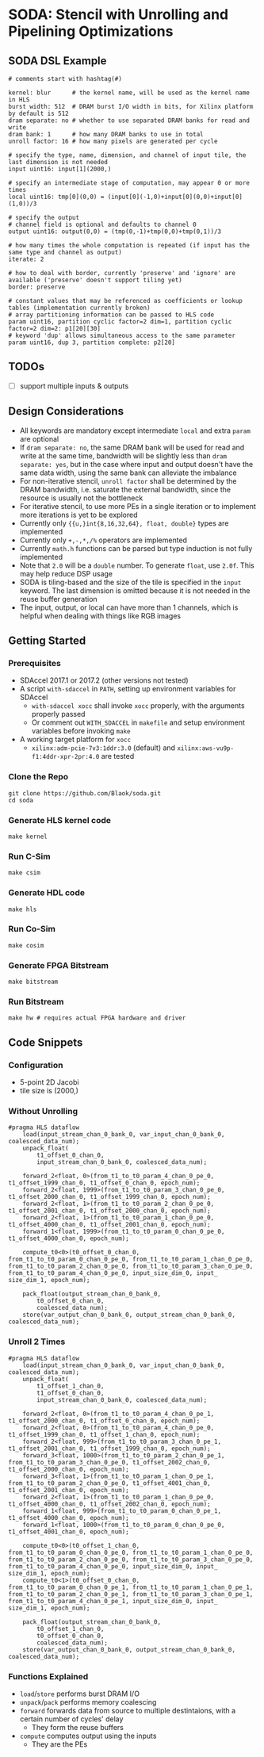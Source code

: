 # SODA: Stencil with Unrolling and Pipelining Optimizations

## SODA DSL Example

    # comments start with hashtag(#)
    
    kernel: blur      # the kernel name, will be used as the kernel name in HLS
    burst width: 512  # DRAM burst I/O width in bits, for Xilinx platform by default is 512
    dram separate: no # whether to use separated DRAM banks for read and write
    dram bank: 1      # how many DRAM banks to use in total
    unroll factor: 16 # how many pixels are generated per cycle
    
    # specify the type, name, dimension, and channel of input tile, the last dimension is not needed
    input uint16: input[1](2000,)
    
    # specify an intermediate stage of computation, may appear 0 or more times
    local uint16: tmp[0](0,0) = (input[0](-1,0)+input[0](0,0)+input[0](1,0))/3
    
    # specify the output
    # channel field is optional and defaults to channel 0
    output uint16: output(0,0) = (tmp(0,-1)+tmp(0,0)+tmp(0,1))/3
    
    # how many times the whole computation is repeated (if input has the same type and channel as output)
    iterate: 2
    
    # how to deal with border, currently 'preserve' and 'ignore' are available ('preserve' doesn't support tiling yet)
    border: preserve
    
    # constant values that may be referenced as coefficients or lookup tables (implementation currently broken)
    # array partitioning information can be passed to HLS code
    param uint16, partition cyclic factor=2 dim=1, partition cyclic factor=2 dim=2: p1[20][30]
    # keyword 'dup' allows simultaneous access to the same parameter
    param uint16, dup 3, partition complete: p2[20]
    
## TODOs

+ [ ] support multiple inputs & outputs

## Design Considerations

+ All keywords are mandatory except intermediate `local` and extra `param` are optional
+ If `dram separate: no`, the same DRAM bank will be used for read and write at the same time, bandwidth will be slightly less than `dram separate: yes`, but in the case where input and output doesn't have the same data width, using the same bank can alleviate the imbalance
+ For non-iterative stencil, `unroll factor` shall be determined by the DRAM bandwidth, i.e. saturate the external bandwidth, since the resource is usually not the bottleneck
+ For iterative stencil, to use more PEs in a single iteration or to implement more iterations is yet to be explored
+ Currently only `{{u,}int{8,16,32,64}, float, double}` types are implemented
+ Currently only `+,-,*,/%` operators are implemented
+ Currently `math.h` functions can be parsed but type induction is not fully implemented
+ Note that `2.0` will be a `double` number. To generate `float`, use `2.0f`. This may help reduce DSP usage
+ SODA is tiling-based and the size of the tile is specified in the `input` keyword. The last dimension is omitted because it is not needed in the reuse buffer generation
+ The input, output, or local can have more than 1 channels, which is helpful when dealing with things like RGB images


## Getting Started

### Prerequisites

+ SDAccel 2017.1 or 2017.2 (other versions not tested)
+ A script `with-sdaccel` in `PATH`, setting up environment variables for SDAccel
  - `with-sdaccel xocc` shall invoke `xocc` properly, with the arguments properly passed
  - Or comment out `WITH_SDACCEL` in `makefile` and setup environment variables before invoking `make`
+ A working target platform for `xocc`
  - `xilinx:adm-pcie-7v3:1ddr:3.0` (default) and `xilinx:aws-vu9p-f1:4ddr-xpr-2pr:4.0` are tested

### Clone the Repo
    git clone https://github.com/Blaok/soda.git
    cd soda

### Generate HLS kernel code
    make kernel

### Run C-Sim
    make csim

### Generate HDL code
    make hls
    
### Run Co-Sim
    make cosim
    
### Generate FPGA Bitstream
    make bitstream
    
### Run Bitstream
    make hw # requires actual FPGA hardware and driver

## Code Snippets

### Configuration

+ 5-point 2D Jacobi
+ tile size is (2000,)

### Without Unrolling

    #pragma HLS dataflow
        load(input_stream_chan_0_bank_0, var_input_chan_0_bank_0, coalesced_data_num);
        unpack_float(
            t1_offset_0_chan_0,
            input_stream_chan_0_bank_0, coalesced_data_num);

        forward_2<float, 0>(from_t1_to_t0_param_4_chan_0_pe_0, t1_offset_1999_chan_0, t1_offset_0_chan_0, epoch_num);
        forward_2<float, 1999>(from_t1_to_t0_param_3_chan_0_pe_0, t1_offset_2000_chan_0, t1_offset_1999_chan_0, epoch_num);
        forward_2<float, 1>(from_t1_to_t0_param_2_chan_0_pe_0, t1_offset_2001_chan_0, t1_offset_2000_chan_0, epoch_num);
        forward_2<float, 1>(from_t1_to_t0_param_1_chan_0_pe_0, t1_offset_4000_chan_0, t1_offset_2001_chan_0, epoch_num);
        forward_1<float, 1999>(from_t1_to_t0_param_0_chan_0_pe_0, t1_offset_4000_chan_0, epoch_num);

        compute_t0<0>(t0_offset_0_chan_0, from_t1_to_t0_param_0_chan_0_pe_0, from_t1_to_t0_param_1_chan_0_pe_0, from_t1_to_t0_param_2_chan_0_pe_0, from_t1_to_t0_param_3_chan_0_pe_0, from_t1_to_t0_param_4_chan_0_pe_0, input_size_dim_0, input_
    size_dim_1, epoch_num);

        pack_float(output_stream_chan_0_bank_0,
            t0_offset_0_chan_0,
            coalesced_data_num);
        store(var_output_chan_0_bank_0, output_stream_chan_0_bank_0, coalesced_data_num);

### Unroll 2 Times

    #pragma HLS dataflow
        load(input_stream_chan_0_bank_0, var_input_chan_0_bank_0, coalesced_data_num);
        unpack_float(
            t1_offset_1_chan_0,
            t1_offset_0_chan_0,
            input_stream_chan_0_bank_0, coalesced_data_num);

        forward_2<float, 0>(from_t1_to_t0_param_4_chan_0_pe_1, t1_offset_2000_chan_0, t1_offset_0_chan_0, epoch_num);
        forward_2<float, 0>(from_t1_to_t0_param_4_chan_0_pe_0, t1_offset_1999_chan_0, t1_offset_1_chan_0, epoch_num);
        forward_2<float, 999>(from_t1_to_t0_param_3_chan_0_pe_1, t1_offset_2001_chan_0, t1_offset_1999_chan_0, epoch_num);
        forward_3<float, 1000>(from_t1_to_t0_param_2_chan_0_pe_1, from_t1_to_t0_param_3_chan_0_pe_0, t1_offset_2002_chan_0, t1_offset_2000_chan_0, epoch_num);
        forward_3<float, 1>(from_t1_to_t0_param_1_chan_0_pe_1, from_t1_to_t0_param_2_chan_0_pe_0, t1_offset_4001_chan_0, t1_offset_2001_chan_0, epoch_num);
        forward_2<float, 1>(from_t1_to_t0_param_1_chan_0_pe_0, t1_offset_4000_chan_0, t1_offset_2002_chan_0, epoch_num);
        forward_1<float, 999>(from_t1_to_t0_param_0_chan_0_pe_1, t1_offset_4000_chan_0, epoch_num);
        forward_1<float, 1000>(from_t1_to_t0_param_0_chan_0_pe_0, t1_offset_4001_chan_0, epoch_num);

        compute_t0<0>(t0_offset_1_chan_0, from_t1_to_t0_param_0_chan_0_pe_0, from_t1_to_t0_param_1_chan_0_pe_0, from_t1_to_t0_param_2_chan_0_pe_0, from_t1_to_t0_param_3_chan_0_pe_0, from_t1_to_t0_param_4_chan_0_pe_0, input_size_dim_0, input_
    size_dim_1, epoch_num);
        compute_t0<1>(t0_offset_0_chan_0, from_t1_to_t0_param_0_chan_0_pe_1, from_t1_to_t0_param_1_chan_0_pe_1, from_t1_to_t0_param_2_chan_0_pe_1, from_t1_to_t0_param_3_chan_0_pe_1, from_t1_to_t0_param_4_chan_0_pe_1, input_size_dim_0, input_
    size_dim_1, epoch_num);

        pack_float(output_stream_chan_0_bank_0,
            t0_offset_1_chan_0,
            t0_offset_0_chan_0,
            coalesced_data_num);
        store(var_output_chan_0_bank_0, output_stream_chan_0_bank_0, coalesced_data_num);
    
### Functions Explained

+ `load`/`store` performs burst DRAM I/O
+ `unpack`/`pack` performs memory coalescing
+ `forward` forwards data from source to multiple destintaions, with a certain number of cycles' delay
  - They form the reuse buffers
+ `compute` computes output using the inputs
  - They are the PEs

